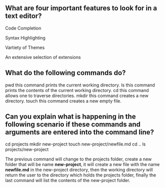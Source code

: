 ## What are four important features to look for in a text editor?

Code Completion

Syntax Highlighting

Vartiety of Themes

An extensive selection of extensions

## What do the following commands do?

pwd this command prints the current working directory.
ls this command prints the contents of the current working directory.
cd this command allows one to traverse directories.
mkdir this command creates a new directory.
touch this command creates a new empty file.

## Can you explain what is happening in the following scenario if these commands and arguments are entered into the command line?

cd projects
mkdir new-project
touch new-project/newfile.md
cd ..
ls projects/new-project

The previous command will change to the projects folder, create a new folder that will be name **new-project**, it will create a new file with the name **newfile.md** in the new-project directory, then the working directory will return the user to the directory which holds the projects folder, finally the last command will list the contents of the new-project folder.
